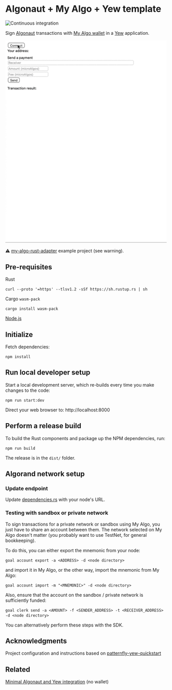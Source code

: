 # Algonaut + My Algo + Yew template

![Continuous integration](https://github.com/i-schuetz/algonaut-myalgo-yew-template/actions/workflows/actions.yml/badge.svg)

Sign [Algonaut](https://github.com/manuelmauro/algonaut) transactions with [My Algo wallet](https://github.com/randlabs/myalgo-connect) in a [Yew](https://github.com/yewstack/yew) application.

![ScreenShot](screen/screenr.gif)

⚠️ [my-algo-rust-adapter](https://github.com/i-schuetz/my-algo-rust-adapter) example project (see warning).

## Pre-requisites

Rust

```
curl --proto '=https' --tlsv1.2 -sSf https://sh.rustup.rs | sh
```

Cargo `wasm-pack`

```
cargo install wasm-pack
```

[Node.js](https://nodejs.org/en/)

## Initialize

Fetch dependencies:

    npm install

## Run local developer setup

Start a local development server, which re-builds every time you make changes to the code:

    npm run start:dev

Direct your web browser to: http://localhost:8000

## Perform a release build

To build the Rust components and package up the NPM dependencies, run:

    npm run build

The release is in the `dist/` folder.

## Algorand network setup

### Update endpoint

Update [dependencies.rs](https://github.com/i-schuetz/algonaut-myalgo-yew-template/blob/master/src/dependencies.rs) with your node's URL.

### Testing with sandbox or private network

To sign transactions for a private network or sandbox using My Algo, you just have to share an account between them. The network selected on My Algo doesn't matter (you probably want to use TestNet, for general bookkeeping).

To do this, you can either export the mnemonic from your node:

```
goal account export -a <ADDRESS> -d <node directory>
```

and import it in My Algo, or the other way, import the mnemonic from My Algo:

```
goal account import -m "<MNEMONIC>" -d <node directory>
```

Also, ensure that the account on the sandbox / private network is sufficiently funded:

```
goal clerk send -a <AMOUNT> -f <SENDER_ADDRESS> -t <RECEIVER_ADDRESS> -d <node directory>
```

You can alternatively perform these steps with the SDK.

## Acknowledgments

Project configuration and instructions based on [patternfly-yew-quickstart](https://github.com/ctron/patternfly-yew-quickstart)

## Related

[Minimal Algonaut and Yew integration](https://github.com/i-schuetz/algorand-yew-example) (no wallet)
